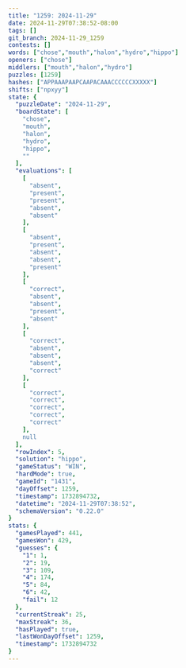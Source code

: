 ```yaml
---
title: "1259: 2024-11-29"
date: 2024-11-29T07:38:52-08:00
tags: []
git_branch: 2024-11-29_1259
contests: []
words: ["chose","mouth","halon","hydro","hippo"]
openers: ["chose"]
middlers: ["mouth","halon","hydro"]
puzzles: [1259]
hashes: ["APPAAAPAAPCAAPACAAACCCCCCXXXXX"]
shifts: ["npxyy"]
state: {
  "puzzleDate": "2024-11-29",
  "boardState": [
    "chose",
    "mouth",
    "halon",
    "hydro",
    "hippo",
    ""
  ],
  "evaluations": [
    [
      "absent",
      "present",
      "present",
      "absent",
      "absent"
    ],
    [
      "absent",
      "present",
      "absent",
      "absent",
      "present"
    ],
    [
      "correct",
      "absent",
      "absent",
      "present",
      "absent"
    ],
    [
      "correct",
      "absent",
      "absent",
      "absent",
      "correct"
    ],
    [
      "correct",
      "correct",
      "correct",
      "correct",
      "correct"
    ],
    null
  ],
  "rowIndex": 5,
  "solution": "hippo",
  "gameStatus": "WIN",
  "hardMode": true,
  "gameId": "1431",
  "dayOffset": 1259,
  "timestamp": 1732894732,
  "datetime": "2024-11-29T07:38:52",
  "schemaVersion": "0.22.0"
}
stats: {
  "gamesPlayed": 441,
  "gamesWon": 429,
  "guesses": {
    "1": 1,
    "2": 19,
    "3": 109,
    "4": 174,
    "5": 84,
    "6": 42,
    "fail": 12
  },
  "currentStreak": 25,
  "maxStreak": 36,
  "hasPlayed": true,
  "lastWonDayOffset": 1259,
  "timestamp": 1732894732
}
---
```

<!-- more -->
